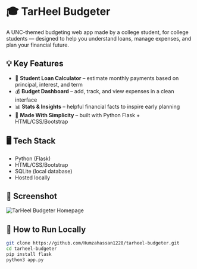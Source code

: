 # 🎓 TarHeel Budgeter

A UNC-themed budgeting web app made by a college student, for college students — designed to help you understand loans, manage expenses, and plan your financial future.

## 💡 Key Features

- 🧮 **Student Loan Calculator** – estimate monthly payments based on principal, interest, and term
- 💰 **Budget Dashboard** – add, track, and view expenses in a clean interface
- 📊 **Stats & Insights** – helpful financial facts to inspire early planning
- 🧠 **Made With Simplicity** – built with Python Flask + HTML/CSS/Bootstrap

## 🖥️ Tech Stack

- Python (Flask)
- HTML/CSS/Bootstrap
- SQLite (local database)
- Hosted locally

## 📸 Screenshot

![TarHeel Budgeter Homepage](insert-screenshot-url-here)

## 🚀 How to Run Locally

```bash
git clone https://github.com/Humzahassan1228/tarheel-budgeter.git
cd tarheel-budgeter
pip install flask
python3 app.py
